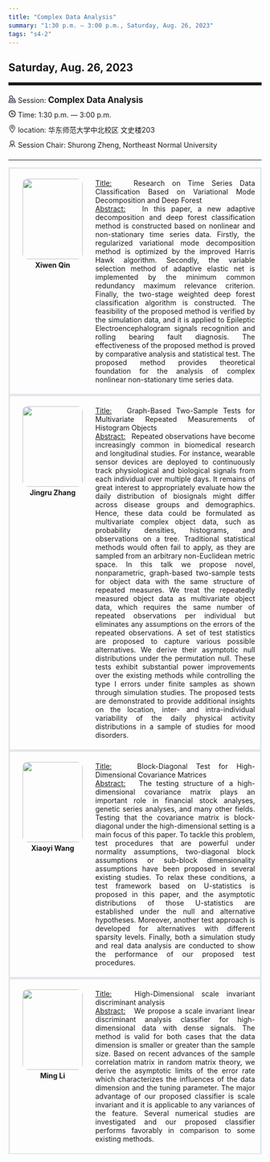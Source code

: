 ```yaml
---
title: "Complex Data Analysis"
summary: "1:30 p.m. — 3:00 p.m., Saturday, Aug. 26, 2023"
tags: "s4-2"
---
```


Saturday, Aug. 26, 2023
------


<hr style="border: 0; border-top: 5px solid;">

<div class="tip">
    <img class="icon" src="/icon/yanjiang.png" />
    Session: <span class="font-bold" style="font-size:120%">Complex Data Analysis</span>
</div>

<div class="tip">
    <img class="icon" src="/icon/shizhong.png" />
    Time: 1:30 p.m. — 3:00 p.m.
</div>
<div class="tip">
    <img class="icon" src="/icon/didian.png" />
    location: 华东师范大学中北校区 文史楼203
</div>


<div class="tip">
    <img class="icon" src="/icon/lingdao.png" />
    Session Chair: Shurong Zheng, Northeast Normal University
</div>


________________________________________

<div class="row">
    <div class="left">
        <img src="/images/xiwen.png" class="avatar" />
        <div class="font-small font-bold">
            <a>
                Xiwen Qin
            </a>
        </div>
    </div>
    <div class="right">
        <div class="font-small">
            <u>Title:</u> &nbsp;
            Research on Time Series Data Classification Based on Variational Mode Decomposition and Deep Forest
        </div>
        <div class="content font-small">
            <u>Abstract:</u> &nbsp;
            In this paper, a new adaptive decomposition and deep forest classification method is constructed based on nonlinear and non-stationary time series data. Firstly, the regularized variational mode decomposition method is optimized by the improved Harris Hawk algorithm. Secondly, the variable selection method of adaptive elastic net is implemented by the minimum common redundancy maximum relevance criterion. Finally, the two-stage weighted deep forest classification algorithm is constructed. The feasibility of the proposed method is verified by the simulation data, and it is applied to Epileptic Electroencephalogram signals recognition and rolling bearing fault diagnosis. The effectiveness of the proposed method is proved by comparative analysis and statistical test. The proposed method provides theoretical foundation for the analysis of complex nonlinear non-stationary time series data.
        </div>
    </div>
</div>

<div class="row">
    <div class="left">
        <img src="/images/jingru.png" class="avatar" />
        <div class="font-small font-bold">
            <a>
                Jingru Zhang
            </a>
        </div>
    </div>
    <div class="right">
        <div class="font-small">
            <u>Title:</u> &nbsp;
            Graph-Based Two-Sample Tests for Multivariate Repeated Measurements of Histogram Objects
        </div>
        <div class="content font-small">
            <u>Abstract:</u> &nbsp;
            Repeated observations have become increasingly common in biomedical research and longitudinal studies. For instance, wearable sensor devices are deployed to continuously track physiological and biological signals from each individual over multiple days. It remains of great interest to appropriately evaluate how the daily distribution of biosignals might differ across disease groups and demographics. Hence, these data could be formulated as multivariate complex object data, such as probability densities, histograms, and observations on a tree. Traditional statistical methods would often fail to apply, as they are sampled from an arbitrary non-Euclidean metric space. In this talk we propose novel, nonparametric, graph-based two-sample tests for object data with the same structure of repeated measures. We treat the repeatedly measured object data as multivariate object data, which requires the same number of repeated observations per individual but eliminates any assumptions on the errors of the repeated observations. A set of test statistics are proposed to capture various possible alternatives. We derive their asymptotic null distributions under the permutation null. These tests exhibit substantial power improvements over the existing methods while controlling the type I errors under finite samples as shown through simulation studies. The proposed tests are demonstrated to provide additional insights on the location, inter- and intra-individual variability of the daily physical activity distributions in a sample of studies for mood disorders.
        </div>
    </div>
</div>

<div class="row">
    <div class="left">
        <img src="/images/xiaoyi.png" class="avatar" />
        <div class="font-small font-bold">
            <a>
                Xiaoyi Wang
            </a>
        </div>
    </div>
    <div class="right">
        <div class="font-small">
            <u>Title:</u> &nbsp;
            Block-Diagonal Test for High-Dimensional Covariance Matrices
        </div>
        <div class="content font-small">
            <u>Abstract:</u> &nbsp;
            The testing structure of a high-dimensional covariance matrix plays an important role in financial stock analyses, genetic series analyses, and many other fields. Testing that the covariance matrix is block-diagonal under the high-dimensional setting is a main focus of this paper. To tackle this problem, test procedures that are powerful under normality assumptions, two-diagonal block assumptions or sub-block dimensionality assumptions have been proposed in several existing studies. To relax these conditions, a test framework based on U-statistics is proposed in this paper, and the asymptotic distributions of those U-statistics are established under the null and alternative hypotheses. Moreover, another test approach is developed for alternatives with different sparsity levels. Finally, both a simulation study and real data analysis are conducted to show the performance of our proposed test procedures.
        </div>
    </div>
</div>

<div class="row">
    <div class="left">
        <img src="/images/liming.png" class="avatar" />
        <div class="font-small font-bold">
            <a>
                Ming Li
            </a>
        </div>
    </div>
    <div class="right">
        <div class="font-small">
            <u>Title:</u> &nbsp;
            High-Dimensional scale invariant discriminant analysis
        </div>
        <div class="content font-small">
            <u>Abstract:</u> &nbsp;
            We propose a scale invariant linear discriminant analysis classifier for high-dimensional data with dense signals. The method is valid for both cases that the data dimension is smaller or greater than the sample size. Based on recent advances of the sample correlation matrix in random matrix theory, we derive the asymptotic limits of the error rate which characterizes the influences of the data dimension and the tuning parameter. The major advantage of our proposed classifier is scale invariant and it is applicable to any variances of the feature. Several numerical studies are investigated and our proposed classifier performs favorably in comparison to some existing methods.   
        </div>
    </div>
</div>

<style>

.tip {
    height: 30px;
    line-height: 30px;
}

.icon {
    width: 15px;
}

.row {
    padding: 10px; 
    height: auto; 
    border-bottom-width: 2px; 
    border-style: solid; 
    border-color: #E4E7ED; 
    padding-bottom: 20px; 
    padding-top: 20px;
    display: flex; 
    text-align: justify;
}

.left {
    min-width: 150px !important;
    text-align: center;
}

.avatar {
    width: 120px;
    height: 160px;
    max-width: 100%;
    border-radius: 10px;
}

.right {
    margin-left: 10px; 
    max-width: 80%;
}


.font-small {
    /* font-size: 16px; */
}

.font-bold {
    font-weight: bold;
}
</style>
